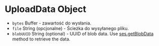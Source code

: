 # UploadData Object

* `bytes` Buffer - zawartość do wysłania.
* `file` String (opcjonalne) - Ścieżka do wysyłanego pliku.
* `blobUUID` String (optional) - UUID of blob data. Use [ses.getBlobData](../session.md#sesgetblobdataidentifier) method to retrieve the data.
